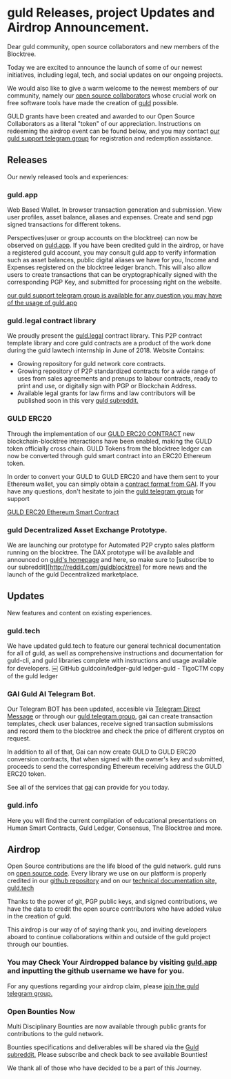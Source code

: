 # guld Releases, project Updates and Airdrop Announcement. 

Dear guld community, open source collaborators and new members of the Blocktree.

Today we are excited to announce the launch of some of our newest initiatives, including legal, tech, and social updates on our ongoing projects. 

We would also like to give a warm welcome to the newest members of our community, namely our [open source collaborators](https://github.com/guldcoin/ledger-guld/issues) whose crucial work on free software tools have made the creation of [guld](http://guld.io) possible.

GULD grants have been created and awarded to our Open Source Collaborators as a literal "token" of our appreciation. Instructions on redeeming the airdrop event can be found below, and you may contact [our guld support telegram group](http://t.me/guldblocktree) for registration and redemption assistance. 

## Releases
Our newly released tools and experiences:

### guld.app 
Web Based Wallet. In browser transaction generation and submission. View user profiles, asset balance, aliases and expenses. Create and send pgp signed transactions for different tokens.

Perspectives(user or group accounts on the blocktree) can now be observed on [guld.app](http://guld.app). If you have been credited guld in the airdrop, or have a registered guld account, you may consult guld.app to verify information such as asset balances, public digital aliases we have for you, Income and Expenses registered on the blocktree ledger branch. This will also allow users to create transactions that can be cryptographically signed with the corresponding PGP Key, and submitted for processing right on the website. 

[our guld support telegram group is available for any question you may have of the usage of guld.app](http://t.me/guldblocktree)

### guld.legal contract library
We proudly present the [guld.legal](http://guld.legal) contract library. 
This P2P contract template library and core guld contracts are a product of the work done during the guld lawtech internship in June of 2018. 
Website Contains:
- Growing repository for guld network core contracts. 
- Growing repository of P2P standardized contracts for a wide range of uses from sales agreements and prenups to labour contracts, ready to print and use, or digitally sign with PGP or Blockchain Address.
- Available legal grants for law firms and law contributors will be published soon in this very [guld subreddit.](http://reddit.com/guldblocktree)


### GULD ERC20
Through the implementation of our [GULD ERC20 CONTRACT](https://guld.io/#about) new blockchain-blocktree interactions have been enabled, making the GULD token officially cross chain. 
GULD Tokens from the blocktree ledger can now be converted through guld smart contract into an ERC20 Ethereum token.

In order to convert your GULD to GULD ERC20 and have them sent to your Ethereum wallet, you can simply obtain a [contract format from GAI](http://t.me/guldai_bot). If you have any questions, don't hesitate to join the [guld telegram group](http://t.me/guldblocktree) for support

[GULD ERC20 Ethereum Smart Contract](https://etherscan.io/token/0x9847345de8b614c956146bbea549336d9c8d26b6)

### guld Decentralized Asset Exchange Prototype.
We are launching our prototype for Automated P2P crypto sales platform running on the blocktree. The DAX prototype will be available and announced on [guld's homepage](http://guld.io) and here, so make sure to [subscribe to our subreddit][http://reddit.com/guldblocktree] for more news and the launch of the guld Decentralized marketplace.

## Updates
New features and content on existing experiences.

### guld.tech
We have updated guld.tech to feature our general technical documentation for all of guld, as well as comprehensive instructions and documentation for guld-cli, and guld libraries complete with instructions and usage available for developers.
￼
GitHub
guldcoin/ledger-guld 
ledger-guld - TigoCTM copy of the guld ledger

### GAI Guld AI Telegram Bot.
Our Telegram BOT has been updated, accesible via [Telegram Direct Message](http://t.me/guldai_bot) or through our [guld telegram group](http://t.me/guldblocktree), gai can create transaction templates, check user balances, receive signed transaction submissions and record them to the blocktree and check the price of different cryptos on request. 

In addition to all of that, Gai can now create GULD to GULD ERC20 conversion contracts, that when signed with the owner's key and submitted, proceeds to send the corresponding Ethereum receiving address the GULD ERC20 token.

See all of the services that [gai](http://guld.chat) can provide for you today.

### guld.info
Here you will find the current compilation of educational presentations on Human Smart Contracts, Guld Ledger, Consensus, The Blocktree and more.

## Airdrop
Open Source contributions are the life blood of the guld network. guld runs on [open source code](http://github.com/guldcoin/). Every library we use on our platform is properly credited in our [github repository](http://github.com/guldcoin/) and on our [technical documentation site, guld.tech](http://guld.tech)

Thanks to the power of git, PGP public keys, and signed contributions, we have the data to credit the open source contributors who have added value in the creation of guld.

This airdrop is our way of of saying thank you, and inviting developers aboard to continue collaborations within and outside of the guld project through our bounties.

### You may Check Your Airdropped balance by visiting [guld.app](http://guld.app) and inputting the github username we have for you. 

For any questions regarding your airdrop claim, please [join the guld telegram group.](http://t.me/guldblocktree)

### Open Bounties Now
Multi Disciplinary Bounties are now available through public grants for contributions to the guld network. 

Bounties specifications and deliverables will be shared via the [Guld subreddit.](http://reddit.com/guldblocktree) Please subscribe and check back to see available Bounties!



We thank all of those who have decided to be a part of this Journey.
